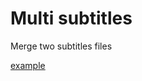 # Multi subtitles

Merge two subtitles files

<a href='http://aube.github.io/multititles/'>example</a>